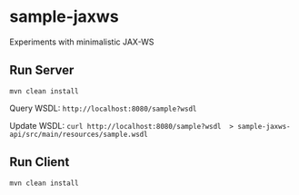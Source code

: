 # sample-jaxws

Experiments with minimalistic JAX-WS

## Run Server

~~~
mvn clean install
~~~

Query WSDL: `http://localhost:8080/sample?wsdl`

Update WSDL: `curl http://localhost:8080/sample?wsdl  > sample-jaxws-api/src/main/resources/sample.wsdl`

## Run Client

~~~
mvn clean install
~~~
